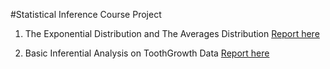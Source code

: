 #Statistical Inference Course Project

1. The Exponential Distribution and The Averages Distribution
[Report here](https://github.com/guimiaozhang/datasciencecoursera/blob/main/06_Statistical%20Inference/part1.pdf)

2. Basic Inferential Analysis on ToothGrowth Data
[Report here](https://github.com/guimiaozhang/datasciencecoursera/blob/main/06_Statistical%20Inference/part-2.pdf)
